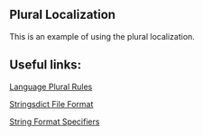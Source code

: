 ## Plural Localization
This is an example of using the plural localization.

## Useful links:

[Language Plural Rules](http://www.unicode.org/cldr/charts/latest/supplemental/language_plural_rules.html)

[Stringsdict File Format](https://developer.apple.com/library/ios/documentation/MacOSX/Conceptual/BPInternational/StringsdictFileFormat/StringsdictFileFormat.html)

[String Format Specifiers](https://developer.apple.com/library/ios/documentation/CoreFoundation/Conceptual/CFStrings/formatSpecifiers.html#//apple_ref/doc/uid/TP40004265)
